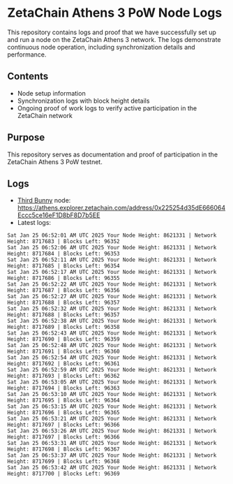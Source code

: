 # ZetaChain Athens 3 PoW Node Logs
This repository contains logs and proof that we have successfully set up and run a node on the ZetaChain Athens 3 network. The logs demonstrate continuous node operation, including synchronization details and performance.

## Contents
- Node setup information
- Synchronization logs with block height details
- Ongoing proof of work logs to verify active participation in the ZetaChain network

## Purpose
This repository serves as documentation and proof of participation in the ZetaChain Athens 3 PoW testnet.

## Logs

- [Third Bunny](https://thirdbunny.xyz/) node: https://athens.explorer.zetachain.com/address/0x225254d35dE666064Eccc5ce16eF1D8bF8D7b5EE
- Latest logs:
```
Sat Jan 25 06:52:01 AM UTC 2025 Your Node Height: 8621331 | Network Height: 8717683 | Blocks Left: 96352
Sat Jan 25 06:52:06 AM UTC 2025 Your Node Height: 8621331 | Network Height: 8717684 | Blocks Left: 96353
Sat Jan 25 06:52:11 AM UTC 2025 Your Node Height: 8621331 | Network Height: 8717685 | Blocks Left: 96354
Sat Jan 25 06:52:17 AM UTC 2025 Your Node Height: 8621331 | Network Height: 8717686 | Blocks Left: 96355
Sat Jan 25 06:52:22 AM UTC 2025 Your Node Height: 8621331 | Network Height: 8717687 | Blocks Left: 96356
Sat Jan 25 06:52:27 AM UTC 2025 Your Node Height: 8621331 | Network Height: 8717688 | Blocks Left: 96357
Sat Jan 25 06:52:32 AM UTC 2025 Your Node Height: 8621331 | Network Height: 8717688 | Blocks Left: 96357
Sat Jan 25 06:52:38 AM UTC 2025 Your Node Height: 8621331 | Network Height: 8717689 | Blocks Left: 96358
Sat Jan 25 06:52:43 AM UTC 2025 Your Node Height: 8621331 | Network Height: 8717690 | Blocks Left: 96359
Sat Jan 25 06:52:48 AM UTC 2025 Your Node Height: 8621331 | Network Height: 8717691 | Blocks Left: 96360
Sat Jan 25 06:52:54 AM UTC 2025 Your Node Height: 8621331 | Network Height: 8717692 | Blocks Left: 96361
Sat Jan 25 06:52:59 AM UTC 2025 Your Node Height: 8621331 | Network Height: 8717693 | Blocks Left: 96362
Sat Jan 25 06:53:05 AM UTC 2025 Your Node Height: 8621331 | Network Height: 8717694 | Blocks Left: 96363
Sat Jan 25 06:53:10 AM UTC 2025 Your Node Height: 8621331 | Network Height: 8717695 | Blocks Left: 96364
Sat Jan 25 06:53:15 AM UTC 2025 Your Node Height: 8621331 | Network Height: 8717696 | Blocks Left: 96365
Sat Jan 25 06:53:21 AM UTC 2025 Your Node Height: 8621331 | Network Height: 8717697 | Blocks Left: 96366
Sat Jan 25 06:53:26 AM UTC 2025 Your Node Height: 8621331 | Network Height: 8717697 | Blocks Left: 96366
Sat Jan 25 06:53:31 AM UTC 2025 Your Node Height: 8621331 | Network Height: 8717698 | Blocks Left: 96367
Sat Jan 25 06:53:37 AM UTC 2025 Your Node Height: 8621331 | Network Height: 8717699 | Blocks Left: 96368
Sat Jan 25 06:53:42 AM UTC 2025 Your Node Height: 8621331 | Network Height: 8717700 | Blocks Left: 96369
```
